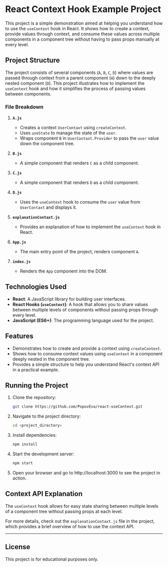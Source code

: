 # React Context Hook Example Project

This project is a simple demonstration aimed at helping you understand how to use the `useContext` hook in React. It shows how to create a context, provide values through context, and consume these values across multiple components in a component tree without having to pass props manually at every level.

## Project Structure

The project consists of several components (`A`, `B`, `C`, `D`) where values are passed through context from a parent component (`A`) down to the deeply nested component (`D`). This project illustrates how to implement the `useContext` hook and how it simplifies the process of passing values between components.

### File Breakdown

1. **`A.js`**
    - Creates a context `UserContaxt` using `createContext`.
    - Uses `useState` to manage the state of the `user`.
    - Wraps component `B` in `UserContaxt.Provider` to pass the `user` value down the component tree.

2. **`B.js`**
    - A simple component that renders `C` as a child component.

3. **`C.js`**
    - A simple component that renders `D` as a child component.

4. **`D.js`**
    - Uses the `useContext` hook to consume the `user` value from `UserContaxt` and displays it.

5. **`explanationContaxt.js`**
    - Provides an explanation of how to implement the `useContext` hook in React.

6. **`App.js`**
    - The main entry point of the project, renders component `A`.

7. **`index.js`**
    - Renders the `App` component into the DOM.

## Technologies Used

- **React**: A JavaScript library for building user interfaces.
- **React Hooks (`useContext`)**: A hook that allows you to share values between multiple levels of components without passing props through every level.
- **JavaScript (ES6+)**: The programming language used for the project.

## Features

- Demonstrates how to create and provide a context using `createContext`.
- Shows how to consume context values using `useContext` in a component deeply nested in the component tree.
- Provides a simple structure to help you understand React's context API in a practical example.

## Running the Project

1. Clone the repository:

   ```bash
   git clone https://github.com/PopovEva/react-useContext.git
   ```  
2. Navigate to the project directory:

   ```bash
   cd <project_directory>
   ```  
3. Install dependencies:
   ```bash
   npm install
   ```
4. Start the development server:
    ```bash
    npm start
    ```
5. Open your browser and go to http://localhost:3000 to see the project in action.  

## Context API Explanation

The `useContext` hook allows for easy state sharing between multiple levels of a component tree without passing props at each level. 

For more details, check out the `explanationContaxt.js` file in the project, which provides a brief overview of how to use the context API.

---

## License

This project is for educational purposes only.




